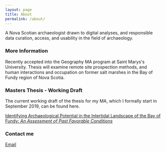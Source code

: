 ```yaml
---
layout: page
title: About
permalink: /about/
---
```


A Nova Scotian archaeologist drawn to digital analyses, and responsible data curation, access, and usability in the field
of archaeology. 

### More Information

Recently accepted into the Geography MA program at Saint Marys's University. Thesis will examine remote site prospection 
methods, and human interactions and occupation on former salt marshes in the Bay of Fundy region of Nova Scotia.

### Masters Thesis - Working Draft

The current working draft of the thesis for my MA, which I formally start in September 2019, can be found here.

[Identifying Archaeological Potential in the Intertidal Landscape of the Bay of Fundy: _An Assessment of Past Favorable Conditions_](https://weslyfe.github.io/masters-thesis/)



### Contact me

[Email](mailto:weatherbee.wesley@gmail.com)
